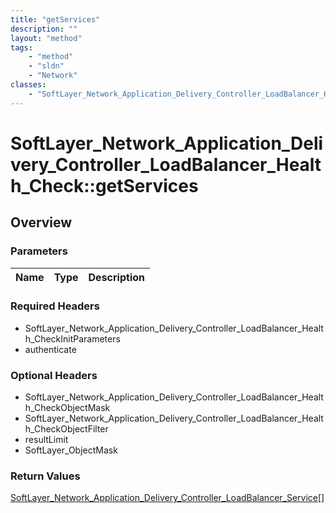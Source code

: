 ```yaml
---
title: "getServices"
description: ""
layout: "method"
tags:
    - "method"
    - "sldn"
    - "Network"
classes:
    - "SoftLayer_Network_Application_Delivery_Controller_LoadBalancer_Health_Check"
---
```

# SoftLayer_Network_Application_Delivery_Controller_LoadBalancer_Health_Check::getServices
## Overview 


### Parameters 
|Name | Type | Description |
| --- | --- | --- |


### Required Headers
* SoftLayer_Network_Application_Delivery_Controller_LoadBalancer_Health_CheckInitParameters
* authenticate

### Optional Headers
* SoftLayer_Network_Application_Delivery_Controller_LoadBalancer_Health_CheckObjectMask
* SoftLayer_Network_Application_Delivery_Controller_LoadBalancer_Health_CheckObjectFilter
* resultLimit
* SoftLayer_ObjectMask

### Return Values
<a href='/reference/datatypes/SoftLayer_Network_Application_Delivery_Controller_LoadBalancer_Service'>SoftLayer_Network_Application_Delivery_Controller_LoadBalancer_Service[] </a>

